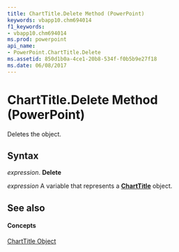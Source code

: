 ```yaml
---
title: ChartTitle.Delete Method (PowerPoint)
keywords: vbapp10.chm694014
f1_keywords:
- vbapp10.chm694014
ms.prod: powerpoint
api_name:
- PowerPoint.ChartTitle.Delete
ms.assetid: 850d1b0a-4ce1-20b8-534f-f0b5b9e27f18
ms.date: 06/08/2017
---
```



# ChartTitle.Delete Method (PowerPoint)

Deletes the object.


## Syntax

 _expression_. **Delete**

 _expression_ A variable that represents a **[ChartTitle](charttitle-object-powerpoint.md)** object.


## See also


#### Concepts


[ChartTitle Object](charttitle-object-powerpoint.md)


